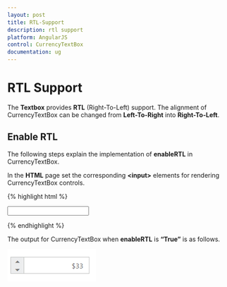 ```yaml
---
layout: post
title: RTL-Support
description: rtl support
platform: AngularJS
control: CurrencyTextBox  
documentation: ug
---
```


# RTL Support

The **Textbox** provides **RTL** (Right-To-Left) support. The alignment of CurrencyTextBox can be changed from **Left-To-Right** into **Right-To-Left**.

## Enable RTL

The following steps explain the implementation of **enableRTL** in CurrencyTextBox.

In the **HTML** page set the corresponding **&lt;input&gt;** elements for rendering CurrencyTextBox controls.


{% highlight html %}

<input id="currency" type="text" ej-currencytextbox e-value="33" e-enablertl="true" />
	
{% endhighlight %}

The output for CurrencyTextBox when **enableRTL** is **“True”** is as follows. 

![](RTL-Support_images/RTL-Support_img1.png) 

